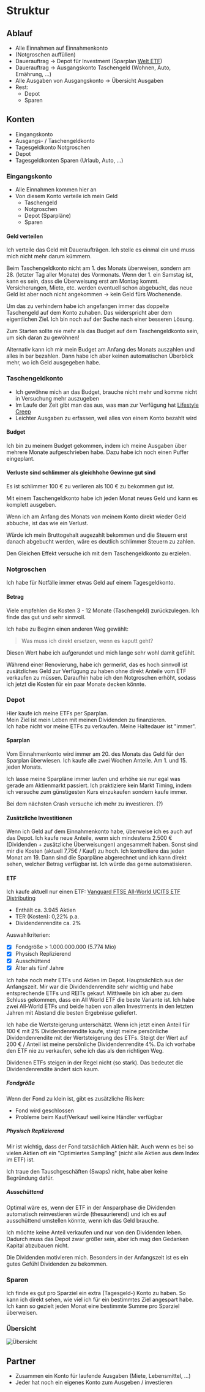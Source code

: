 # Struktur

## Ablauf

- Alle Einnahmen auf Einnahmenkonto
- (Notgroschen auffüllen)
- Dauerauftrag -> Depot für Investment (Sparplan [Welt ETF](https://www.justetf.com/de/etf-profile.html?isin=IE00B3RBWM25))
- Dauerauftrag -> Ausgangskonto Taschengeld (Wohnen, Auto, Ernährung, ...) 
- Alle Ausgaben von Ausgangskonto -> Übersicht Ausgaben
- Rest:
    + Depot
    + Sparen

## Konten

- Eingangskonto
- Ausgangs- / Taschengeldkonto
- Tagesgeldkonto Notgroschen
- Depot 
- Tagesgeldkonten Sparen (Urlaub, Auto, ...)

### Eingangskonto

- Alle Einnahmen kommen hier an
- Von diesem Konto verteile ich mein Geld
    + Taschengeld
    + Notgroschen
    + Depot (Sparpläne)
    + Sparen

#### Geld verteilen

Ich verteile das Geld mit Daueraufträgen. Ich stelle es einmal ein und muss mich nicht mehr darum kümmern.

Beim Taschengeldkonto nicht am 1. des Monats überweisen, sondern am 28. (letzter Tag aller Monate) des Vormonats. Wenn der 1. ein Samstag ist, kann es sein, dass die Überweisung erst am Montag kommt.
Versicherungen, Miete, etc. werden eventuell schon abgebucht, das neue Geld ist aber noch nicht angekommen -> kein Geld fürs Wochenende.

Um das zu verhindern habe ich angefangen immer das doppelte Taschengeld auf dem Konto zuhaben. Das widerspricht aber dem eigentlichen Ziel. Ich bin noch auf der Suche nach einer besseren Lösung. 

Zum Starten sollte nie mehr als das Budget auf dem Taschengeldkonto sein, um sich daran zu gewöhnen!

Alternativ kann ich mir mein Budget am Anfang des Monats auszahlen und alles in bar bezahlen. Dann habe ich aber keinen automatischen Überblick mehr, wo ich Geld ausgegeben habe.

### Taschengeldkonto

- Ich gewöhne mich an das Budget, brauche nicht mehr und komme nicht in Versuchung mehr auszugeben
- Im Laufe der Zeit gibt man das aus, was man zur Verfügung hat [Lifestyle Creep](https://www.investopedia.com/terms/l/lifestyle-creep.asp)
- Leichter Ausgaben zu erfassen, weil alles von einem Konto bezahlt wird

#### Budget

Ich bin zu meinem Budget gekommen, indem ich meine Ausgaben über mehrere Monate aufgeschrieben habe. Dazu habe ich noch einen Puffer eingeplant.

#### Verluste sind schlimmer als gleichhohe Gewinne gut sind

Es ist schlimmer 100 € zu verlieren als 100 € zu bekommen gut ist.

Mit einem Taschengeldkonto habe ich jeden Monat neues Geld und kann es komplett ausgeben.

Wenn ich am Anfang des Monats von meinem Konto direkt wieder Geld abbuche, ist das wie ein Verlust.

Würde ich mein Bruttogehalt augezahlt bekommen und die Steuern erst danach abgebucht werden, wäre es deutlich schlimmer Steuern zu zahlen.

Den Gleichen Effekt versuche ich mit dem Taschengeldkonto zu erzielen.

### Notgroschen

Ich habe für Notfälle immer etwas Geld auf einem Tagesgeldkonto.

#### Betrag

Viele empfehlen die Kosten 3 - 12 Monate (Taschengeld) zurückzulegen. Ich finde das gut und sehr sinnvoll.

Ich habe zu Beginn einen anderen Weg gewählt:  

> Was muss ich direkt ersetzen, wenn es kaputt geht?  

Diesen Wert habe ich aufgerundet und mich lange sehr wohl damit gefühlt.

Während einer Renovierung, habe ich germerkt, das es hoch sinnvoll ist zusätzliches Geld zur Verfügung zu haben ohne direkt Anteile vom ETF verkaufen zu müssen.
Daraufhin habe ich den Notgroschen erhöht, sodass ich jetzt die Kosten für ein paar Monate decken könnte.

### Depot

Hier kaufe ich meine ETFs per Sparplan.  
Mein Ziel ist mein Leben mit meinen Dividenden zu finanzieren.  
Ich habe nicht vor meine ETFs zu verkaufen. Meine Haltedauer ist "immer".

#### Sparplan

Vom Einnahmenkonto wird immer am 20. des Monats das Geld für den Sparplan überwiesen.
Ich kaufe alle zwei Wochen Anteile. Am 1. und 15. jeden Monats.

Ich lasse meine Sparpläne immer laufen und erhöhe sie nur egal was gerade am Aktienmarkt passiert. Ich praktiziere kein Markt Timing, indem ich versuche zum günstigesten Kurs einzukaufen sondern kaufe immer.

Bei dem nächsten Crash versuche ich mehr zu investieren. (?)

#### Zusätzliche Investitionen

Wenn ich Geld auf dem Einnahmenkonto habe, überweise ich es auch auf das Depot.
Ich kaufe neue Anteile, wenn sich mindestens 2.500 € (Dividenden + zusätzliche Überweisungen) angesammelt haben. Sonst sind mir die Kosten (aktuell 7,75€ / Kauf) zu hoch.
Ich kontrolliere das jeden Monat am 19. Dann sind die Sparpläne abgerechnet und ich kann direkt sehen, welcher Betrag verfügbar ist.
Ich würde das gerne automatisieren.

#### ETF

Ich kaufe aktuell nur einen ETF:
[Vanguard FTSE All-World UCITS ETF Distributing](https://www.justetf.com/de/etf-profile.html?query=IE00B3RBWM25&groupField=index&from=search&isin=IE00B3RBWM25#overview)

- Enthält ca. 3.945 Aktien
- TER (Kosten): 0,22% p.a.
- Dividendenrendite ca. 2%

Auswahlkriterien:  
- [x] Fondgröße > 1.000.000.000 (5.774 Mio)
- [x] Physisch Replizierend
- [x] Ausschüttend
- [x] Älter als fünf Jahre 

Ich habe noch mehr ETFs und Aktien im Depot. Hauptsächlich aus der Anfangszeit. Mir war die Dividendenrendite sehr wichtig und habe entsprechende ETFs und REITs gekauf. Mittlweile bin ich aber zu dem Schluss gekommen, dass ein All World ETF die beste Variante ist.
Ich habe zwei All-World ETFs und beide haben von allen Investments in den letzten Jahren mit Abstand die besten Ergebnisse geliefert.

Ich habe die Wertsteigerung unterschätzt. Wenn ich jetzt einen Anteil für 100 € mit 2% Dividendenrendite kaufe, steigt meine persönliche Dividendenrendite mit der Wertsteigerung des ETFs. 
Steigt der Wert auf 200 € / Anteil ist meine persönliche Dividendenrendite 4%.
Da ich vorhabe den ETF nie zu verkaufen, sehe ich das als den richtigen Weg.

Dividenen ETFs steigen in der Regel nicht (so stark). Das bedeutet die Dividendenrendite ändert sich kaum.

##### Fondgröße

Wenn der Fond zu klein ist, gibt es zusätzliche Risiken:
- Fond wird geschlossen
- Probleme beim Kauf/Verkauf weil keine Händler verfügbar

##### Physisch Replizierend

Mir ist wichtig, dass der Fond tatsächlich Aktien hält. Auch wenn es bei so vielen Aktien oft ein "Optimiertes Sampling" (nicht alle Aktien aus dem Index im ETF) ist.

Ich traue den Tauschgeschäften (Swaps) nicht, habe aber keine Begründung dafür.

##### Ausschüttend

Optimal wäre es, wenn der ETF in der Ansparphase die Dividenden automatisch reinvestieren würde (thesaurierend) und ich es auf ausschüttend umstellen könnte, wenn ich das Geld brauche.

Ich möchte keine Anteil verkaufen und nur von den Dividenden leben. Dadurch muss das Depot zwar größer sein, aber ich mag den Gedanken Kapital abzubauen nicht.

Die Dividenden motivieren mich. Besonders in der Anfangszeit ist es ein gutes Gefühl Dividenden zu bekommen.

### Sparen

Ich finde es gut pro Sparziel ein extra (Tagesgeld-) Konto zu haben. So kann ich direkt sehen, wie viel ich für ein bestimmtes Ziel angespart habe.
Ich kann so gezielt jeden Monat eine bestimmte Summe pro Sparziel überweisen.

### Übersicht

![Übersicht](./finanzen-flow.png)

## Partner

- Zusammen ein Konto für laufende Ausgaben (Miete, Lebensmittel, ...)
- Jeder hat noch ein eigenes Konto zum Ausgeben / investieren